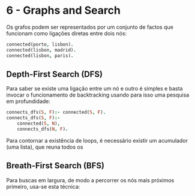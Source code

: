 # 6 - Graphs and Search

Os grafos podem ser representados por um conjunto de factos que funcionam como ligações diretas entre dois nós:

```prolog
connected(porto, lisbon).
connected(lisbon, madrid).
connected(lisbon, paris).
```

## Depth-First Search (DFS)

Para saber se existe uma ligação entre um nó e outro é simples e basta invocar o funcionamento de backtracking usando para isso uma pesquisa em profundidade:

```prolog
connects_dfs(S, F):- connected(S, F).
connects_dfs(S, F):-
    connected(S, N),
    connects_dfs(N, F).
```

Para contornar a existência de loops, é necessário existir um acumulador (uma lista), que reuna todos os 

## Breath-First Search (BFS)

Para buscas em largura, de modo a percorrer os nós mais próximos primeiro, usa-se esta técnica:

```prolog

```